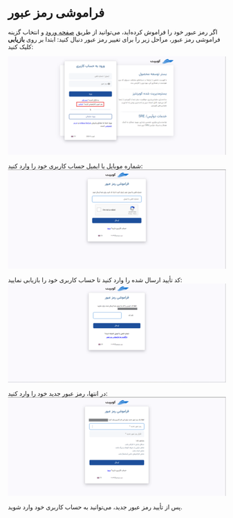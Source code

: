 # فراموشی رمز عبور

اگر رمز عبور خود را فراموش کرده‌اید، می‌توانید از طریق [صفحه ورود](https://auth.kubit.ir/fa/login/) و انتخاب گزینه فراموشی رمز عبور، مراحل زیر را برای تغییر رمز عبور دنبال کنید:
ابتدا بر روی **بازیابی** کلیک کنید:

![Forgot: forgot password](forgot-password.png)

شماره موبایل یا ایمیل حساب کاربری خود را وارد کنید:
![Account: enter email](enter-email.png)

کد تأیید ارسال شده را وارد کنید تا حساب کاربری خود را بازیابی نمایید:
![Account: confirm forgot password](confirm-forgot-password.png)

در انتها، رمز عبور جدید خود را وارد کنید:
![Account: new password](new-password.png)

پس از تأیید رمز عبور جدید، می‌توانید به حساب کاربری خود وارد شوید.

